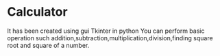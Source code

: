 # Calculator
It has been created using gui Tkinter in python
You can perform basic operation such addition,subtraction,multiplication,division,finding square root and square of a number.
